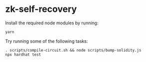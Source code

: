 # zk-self-recovery

Install the required node modules by running:
```shell
yarn
```

Try running some of the following tasks:

```shell
. scripts/compile-circuit.sh && node scripts/bump-solidity.js
npx hardhat test
```
